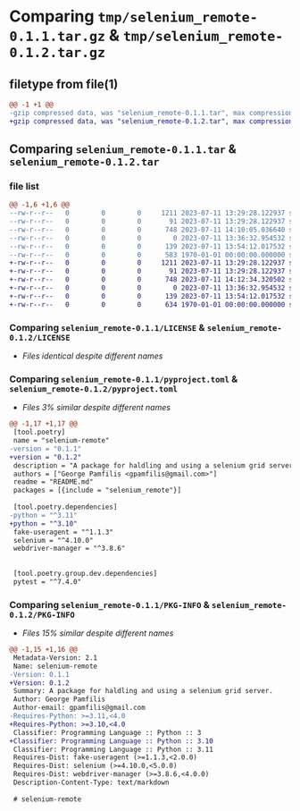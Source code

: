 # Comparing `tmp/selenium_remote-0.1.1.tar.gz` & `tmp/selenium_remote-0.1.2.tar.gz`

## filetype from file(1)

```diff
@@ -1 +1 @@
-gzip compressed data, was "selenium_remote-0.1.1.tar", max compression
+gzip compressed data, was "selenium_remote-0.1.2.tar", max compression
```

## Comparing `selenium_remote-0.1.1.tar` & `selenium_remote-0.1.2.tar`

### file list

```diff
@@ -1,6 +1,6 @@
--rw-r--r--   0        0        0     1211 2023-07-11 13:29:28.122937 selenium_remote-0.1.1/LICENSE
--rw-r--r--   0        0        0       91 2023-07-11 13:29:28.122937 selenium_remote-0.1.1/README.md
--rw-r--r--   0        0        0      748 2023-07-11 14:10:05.036640 selenium_remote-0.1.1/pyproject.toml
--rw-r--r--   0        0        0        0 2023-07-11 13:36:32.954532 selenium_remote-0.1.1/selenium_remote/__init__.py
--rw-r--r--   0        0        0      139 2023-07-11 13:54:12.017532 selenium_remote-0.1.1/selenium_remote/main.py
--rw-r--r--   0        0        0      583 1970-01-01 00:00:00.000000 selenium_remote-0.1.1/PKG-INFO
+-rw-r--r--   0        0        0     1211 2023-07-11 13:29:28.122937 selenium_remote-0.1.2/LICENSE
+-rw-r--r--   0        0        0       91 2023-07-11 13:29:28.122937 selenium_remote-0.1.2/README.md
+-rw-r--r--   0        0        0      748 2023-07-11 14:12:34.320502 selenium_remote-0.1.2/pyproject.toml
+-rw-r--r--   0        0        0        0 2023-07-11 13:36:32.954532 selenium_remote-0.1.2/selenium_remote/__init__.py
+-rw-r--r--   0        0        0      139 2023-07-11 13:54:12.017532 selenium_remote-0.1.2/selenium_remote/main.py
+-rw-r--r--   0        0        0      634 1970-01-01 00:00:00.000000 selenium_remote-0.1.2/PKG-INFO
```

### Comparing `selenium_remote-0.1.1/LICENSE` & `selenium_remote-0.1.2/LICENSE`

 * *Files identical despite different names*

### Comparing `selenium_remote-0.1.1/pyproject.toml` & `selenium_remote-0.1.2/pyproject.toml`

 * *Files 3% similar despite different names*

```diff
@@ -1,17 +1,17 @@
 [tool.poetry]
 name = "selenium-remote"
-version = "0.1.1"
+version = "0.1.2"
 description = "A package for haldling and using a selenium grid server."
 authors = ["George Pamfilis <gpamfilis@gmail.com>"]
 readme = "README.md"
 packages = [{include = "selenium_remote"}]
 
 [tool.poetry.dependencies]
-python = "^3.11"
+python = "^3.10"
 fake-useragent = "^1.1.3"
 selenium = "^4.10.0"
 webdriver-manager = "^3.8.6"
 
 
 [tool.poetry.group.dev.dependencies]
 pytest = "^7.4.0"
```

### Comparing `selenium_remote-0.1.1/PKG-INFO` & `selenium_remote-0.1.2/PKG-INFO`

 * *Files 15% similar despite different names*

```diff
@@ -1,15 +1,16 @@
 Metadata-Version: 2.1
 Name: selenium-remote
-Version: 0.1.1
+Version: 0.1.2
 Summary: A package for haldling and using a selenium grid server.
 Author: George Pamfilis
 Author-email: gpamfilis@gmail.com
-Requires-Python: >=3.11,<4.0
+Requires-Python: >=3.10,<4.0
 Classifier: Programming Language :: Python :: 3
+Classifier: Programming Language :: Python :: 3.10
 Classifier: Programming Language :: Python :: 3.11
 Requires-Dist: fake-useragent (>=1.1.3,<2.0.0)
 Requires-Dist: selenium (>=4.10.0,<5.0.0)
 Requires-Dist: webdriver-manager (>=3.8.6,<4.0.0)
 Description-Content-Type: text/markdown
 
 # selenium-remote
```

